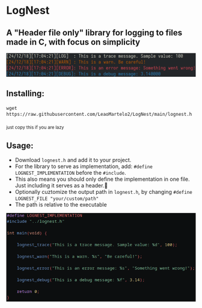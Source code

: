 # LogNest

## A "Header file only" library for logging to files made in C, with focus on simplicity

![image](images/example2.png)

## Installing:

```
wget https://raw.githubusercontent.com/LeaoMartelo2/LogNest/main/lognest.h
```
<sub>just copy this if you are lazy</sub>

## Usage:

- Download `lognest.h` and add it to your project.
- For the library to serve as implementation, add: `#define LOGNEST_IMPLEMENTATION` before the `#include`.
- This also means you should only define the implementation in one file. Just including it serves as a header.
- Optionally cuztomize the output path in `lognest.h`, by changing `#define LOGNEST_FILE "your/custom/path"`
- The path is relative to the executable

![image](images/usage2.png)
